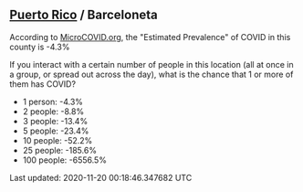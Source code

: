 
## [Puerto Rico](/united-states/puerto-rico) / Barceloneta

According to [MicroCOVID.org](http://microcovid.org),
the "Estimated Prevalence" of COVID in this county is -4.3%

If you interact with a certain number of people in this location
(all at once in a group, or spread out across the day), what is the chance that
1 or more of them has COVID?

- 1 person: -4.3%
- 2 people: -8.8%
- 3 people: -13.4%
- 5 people: -23.4%
- 10 people: -52.2%
- 25 people: -185.6%
- 100 people: -6556.5%

Last updated: 2020-11-20 00:18:46.347682 UTC
